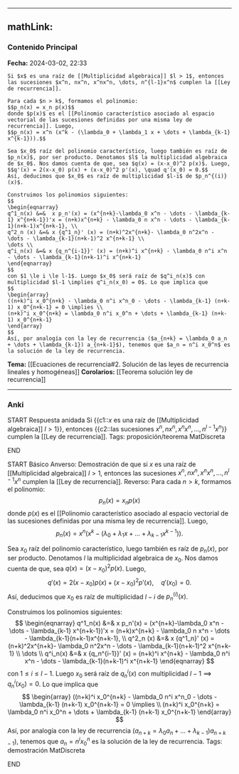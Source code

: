 
---
mathLink:
---
### Contenido Principal

**Fecha:** 2024-03-02, 22:33

```ad-proposition
Si $x$ es una raíz de [[Multiplicidad algebraica]] $l > 1$, entonces las sucesiones $x^n, nx^n, x^nx^n, \dots, n^{l-1}x^n$ cumplen la [[Ley de recurrencia]].
```


```ad-proof
Para cada $n > k$, formamos el polinomio:
$$p_n(x) = x_n p(x)$$
donde $p(x)$ es el [[Polinomio característico asociado al espacio vectorial de las sucesiones definidas por una misma ley de recurrencia]]. Luego,
$$p_n(x) = x^n (x^k - (\lambda_0 + \lambda_1 x + \dots + \lambda_{k-1} x^{k-1})).$$

Sea $x_0$ raíz del polinomio característico, luego también es raíz de $p_n(x)$, por ser producto. Denotamos $l$ la multiplicidad algebraica de $x_0$. Nos damos cuenta de que, sea $q(x) = (x-x_0)^2 p(x)$. Luego,
$$q'(x) = 2(x-x_0) p(x) + (x-x_0)^2 p'(x), \quad q'(x_0) = 0.$$
Así, deducimos que $x_0$ es raíz de multiplicidad $l-i$ de $p_n^{(i)}(x)$.

Construimos los polinomios siguientes:
$$
\begin{eqnarray}
q^1_n(x) &=&  x p_n'(x) = (x^{n+k}-\lambda_0 x^n - \dots - \lambda_{k-1} x^{n+k-1})'x = (n+k)x^{n+k} - \lambda_0 n x^n - \dots - \lambda_{k-1}(n+k-1)x^{n+k-1}, \\
q^2_n (x) &=& x {q^1_n}' (x) = (n+k)^2x^{n+k}- \lambda_0 n^2x^n - \dots - \lambda_{k-1}(n+k-1)^2 x^{n+k-1} \\
\dots \\
q^i_n(x) &=& x {q_n^{i-1}}' (x) = (n+k)^i x^{n+k} - \lambda_0 n^i x^n - \dots - \lambda_{k-1}(n+k-1)^i x^{n+k-1}
\end{eqnarray}
$$
con $1 \le i \le l-1$. Luego $x_0$ será raíz de $q^i_n(x)$ con multiplicidad $l-1 \implies q^i_n(x_0) = 0$. Lo que implica que
$$
\begin{array}
((n+k)^i x_0^{n+k} - \lambda_0 n^i x^n_0 - \dots - \lambda_{k-1} (n+k-1) x_0^{n+k-1} = 0 \implies \\
(n+k)^i x_0^{n+k} = \lambda_0 n^i x_0^n + \dots + \lambda_{k-1} (n+k-1) x_0^{n+k-1}
\end{array}
$$
Así, por analogía con la ley de recurrencia ($a_{n+k} = \lambda_0 a_n + \dots + \lambda_{k-1}) a_{n+k-1}$), tenemos que $a_n = n^i x_0^n$ es la solución de la ley de recurrencia.
```

**Tema:** [[Ecuaciones de recurrencia#2. Solución de las leyes de recurrencia lineales y homogéneas]]
**Corolarios:** [[Teorema solución ley de recurrencia]]

---
### Anki

START
Respuesta anidada
Si {{c1::$x$ es una raíz de [[Multiplicidad algebraica]] $l > 1$}}, entonces {{c2::las sucesiones $x^n, nx^n, x^nx^n, \dots, n^{l-1}x^n$}} cumplen la [[Ley de recurrencia]].
Tags: proposición/teorema MatDiscreta
<!--ID: 1717176517283-->
END

START
Básico
Anverso: Demostración de que si $x$ es una raíz de [[Multiplicidad algebraica]] $l > 1$, entonces las sucesiones $x^n, nx^n, x^nx^n, \dots, n^{l-1}x^n$ cumplen la [[Ley de recurrencia]].
Reverso: Para cada $n > k$, formamos el polinomio:
$$p_n(x) = x_n p(x)$$
donde $p(x)$ es el [[Polinomio característico asociado al espacio vectorial de las sucesiones definidas por una misma ley de recurrencia]]. Luego,
$$p_n(x) = x^n (x^k - (\lambda_0 + \lambda_1 x + \dots + \lambda_{k-1} x^{k-1})).$$

Sea $x_0$ raíz del polinomio característico, luego también es raíz de $p_n(x)$, por ser producto. Denotamos $l$ la multiplicidad algebraica de $x_0$. Nos damos cuenta de que, sea $q(x) = (x-x_0)^2 p(x)$. Luego,
$$q'(x) = 2(x-x_0) p(x) + (x-x_0)^2 p'(x), \quad q'(x_0) = 0.$$
Así, deducimos que $x_0$ es raíz de multiplicidad $l-i$ de $p_n^{(i)}(x)$.

Construimos los polinomios siguientes:
$$
\begin{eqnarray}
q^1_n(x) &=&  x p_n'(x) = (x^{n+k}-\lambda_0 x^n - \dots - \lambda_{k-1} x^{n+k-1})'x = (n+k)x^{n+k} - \lambda_0 n x^n - \dots - \lambda_{k-1}(n+k-1)x^{n+k-1}, \\
q^2_n (x) &=& x {q^1_n}' (x) = (n+k)^2x^{n+k}- \lambda_0 n^2x^n - \dots - \lambda_{k-1}(n+k-1)^2 x^{n+k-1} \\
\dots \\
q^i_n(x) &=& x {q_n^{i-1}}' (x) = (n+k)^i x^{n+k} - \lambda_0 n^i x^n - \dots - \lambda_{k-1}(n+k-1)^i x^{n+k-1}
\end{eqnarray}
$$
con $1 \le i \le l-1$. Luego $x_0$ será raíz de $q^i_n(x)$ con multiplicidad $l-1 \implies q^i_n(x_0) = 0$. Lo que implica que
$$
\begin{array}
((n+k)^i x_0^{n+k} - \lambda_0 n^i x^n_0 - \dots - \lambda_{k-1} (n+k-1) x_0^{n+k-1} = 0 \implies \\
(n+k)^i x_0^{n+k} = \lambda_0 n^i x_0^n + \dots + \lambda_{k-1} (n+k-1) x_0^{n+k-1}
\end{array}
$$
Así, por analogía con la ley de recurrencia ($a_{n+k} = \lambda_0 a_n + \dots + \lambda_{k-1}) a_{n+k-1}$), tenemos que $a_n = n^i x_0^n$ es la solución de la ley de recurrencia.
Tags: demostración MatDiscreta
<!--ID: 1717176517286-->
END

